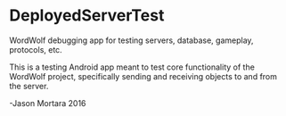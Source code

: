 # DeployedServerTest
WordWolf debugging app for testing servers, database, gameplay, protocols, etc.

This is a testing Android app meant to test core functionality of the WordWolf project, specifically sending and receiving objects to and from the server.

-Jason Mortara 2016
